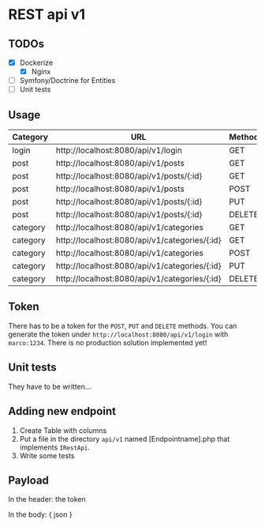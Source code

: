 # REST api v1
## TODOs
- [x] Dockerize
  - [x] Nginx
- [ ] Symfony/Doctrine for Entities
- [ ] Unit tests

## Usage
| Category | URL                                           | Method | Access  |
|----------|-----------------------------------------------|--------|---------|
| login    | http://localhost:8080/api/v1/login            | GET    | Private |
| post     | http://localhost:8080/api/v1/posts            | GET    | Public  |
| post     | http://localhost:8080/api/v1/posts/{:id}      | GET    | Public  |
| post     | http://localhost:8080/api/v1/posts            | POST   | Private |
| post     | http://localhost:8080/api/v1/posts/{:id}      | PUT    | Private |
| post     | http://localhost:8080/api/v1/posts/{:id}      | DELETE | Private |
| category | http://localhost:8080/api/v1/categories       | GET    | Public  |
| category | http://localhost:8080/api/v1/categories/{:id} | GET    | Public  |
| category | http://localhost:8080/api/v1/categories       | POST   | Private |
| category | http://localhost:8080/api/v1/categories/{:id} | PUT    | Private |
| category | http://localhost:8080/api/v1/categories/{:id} | DELETE | Private |

## Token
There has to be a token for the `POST`, `PUT` and `DELETE` methods. You can generate the token under `http://localhost:8080/api/v1/login` with `marco:1234`. There is no production solution implemented yet!

## Unit tests
They have to be written...

## Adding new endpoint
1. Create Table with columns
2. Put a file in the directory `api/v1` named [Endpointname].php that implements `IRestApi`.
3. Write some tests

## Payload
In the header: the token

In the body: { json }
